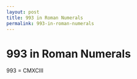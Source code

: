 ```yaml
---
layout: post
title: 993 in Roman Numerals
permalink: 993-in-roman-numerals
---
```


# 993 in Roman Numerals

993 = CMXCIII
